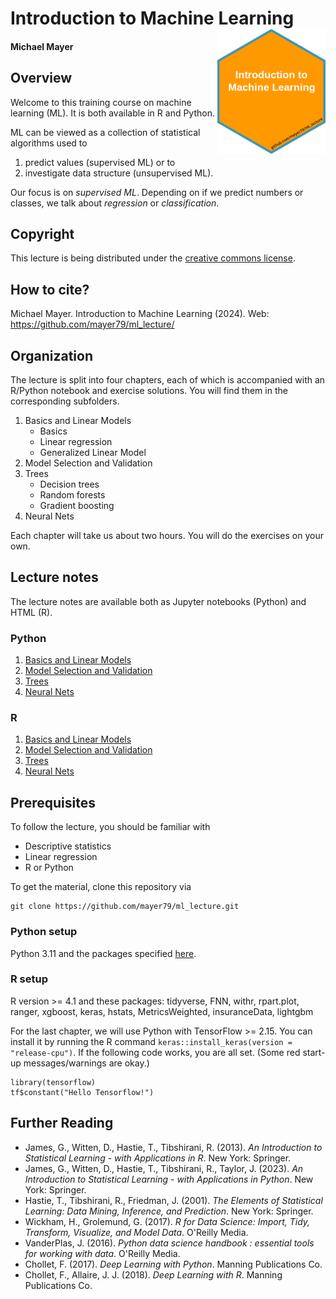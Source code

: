 # Introduction to Machine Learning<a href='https://github.com/mayer79/ml_lecture'><img src='logo.png' align="right" height="200" /></a>

#### Michael Mayer

## Overview

Welcome to this training course on machine learning (ML). 
It is both available in R and Python.

ML can be viewed as a collection of statistical algorithms used to

1. predict values (supervised ML) or to
2. investigate data structure (unsupervised ML).

Our focus is on *supervised ML*. Depending on if we predict numbers or classes, we talk about *regression* or *classification*.

## Copyright

This lecture is being distributed under the [creative commons license](https://creativecommons.org/licenses/by/2.0/).

## How to cite?

Michael Mayer. Introduction to Machine Learning (2024). Web: https://github.com/mayer79/ml_lecture/

## Organization

The lecture is split into four chapters, each of which is accompanied with an R/Python notebook and exercise solutions. You will find them in the corresponding subfolders.

1. Basics and Linear Models 
    - Basics
    - Linear regression
    - Generalized Linear Model
2. Model Selection and Validation
3. Trees
    - Decision trees
    - Random forests
    - Gradient boosting
4. Neural Nets

Each chapter will take us about two hours. You will do the exercises on your own.

## Lecture notes

The lecture notes are available both as Jupyter notebooks (Python) and HTML (R).

### Python

1. [Basics and Linear Models](https://github.com/mayer79/ml_lecture/blob/main/py/1_Basics_and_Linear_Models.ipynb)
2. [Model Selection and Validation](https://github.com/mayer79/ml_lecture/blob/main/py/2_Model_Selection_and_Validation.ipynb)
3. [Trees](https://github.com/mayer79/ml_lecture/blob/main/py/3_Trees.ipynb)
4. [Neural Nets](https://github.com/mayer79/ml_lecture/blob/main/py/4_Neural_Nets.ipynb)

### R

1. [Basics and Linear Models](https://mayer79.github.io/ml_lecture/1_Basics_and_Linear_Models.html)
2. [Model Selection and Validation](https://mayer79.github.io/ml_lecture/2_Model_Selection_and_Validation.html)
3. [Trees](https://mayer79.github.io/ml_lecture/3_Trees.html)
4. [Neural Nets](https://mayer79.github.io/ml_lecture/4_Neural_Nets.html)

## Prerequisites

To follow the lecture, you should be familiar with

- Descriptive statistics
- Linear regression
- R or Python

To get the material, clone this repository via

```
git clone https://github.com/mayer79/ml_lecture.git
```

### Python setup

Python 3.11 and the packages specified [here](py/requirements.txt).

### R setup

R version >= 4.1 and these packages: tidyverse, FNN, withr, rpart.plot, ranger, xgboost, keras, hstats, MetricsWeighted, insuranceData, lightgbm

For the last chapter, we will use Python with TensorFlow >= 2.15. You can install it by running the R command `keras::install_keras(version = "release-cpu")`. If the following code works, you are all set. (Some red start-up messages/warnings are okay.)

```
library(tensorflow)
tf$constant("Hello Tensorflow!")
```

## Further Reading

- James, G., Witten, D., Hastie, T., Tibshirani, R. (2013). *An Introduction to Statistical Learning - with Applications in R*. New York: Springer.
- James, G., Witten, D., Hastie, T., Tibshirani, R., Taylor, J. (2023). *An Introduction to Statistical Learning - with Applications in Python*. New York: Springer.
- Hastie, T., Tibshirani, R., Friedman, J. (2001). *The Elements of Statistical Learning: Data Mining, Inference, and Prediction*. New York: Springer.
- Wickham, H., Grolemund, G. (2017). *R for Data Science: Import, Tidy, Transform, Visualize, and Model Data*. O'Reilly Media. 
- VanderPlas, J. (2016). *Python data science handbook : essential tools for working with data*. O'Reilly Media.
- Chollet, F. (2017). *Deep Learning with Python*. Manning Publications Co.
- Chollet, F., Allaire, J. J. (2018). *Deep Learning with R*. Manning Publications Co.



